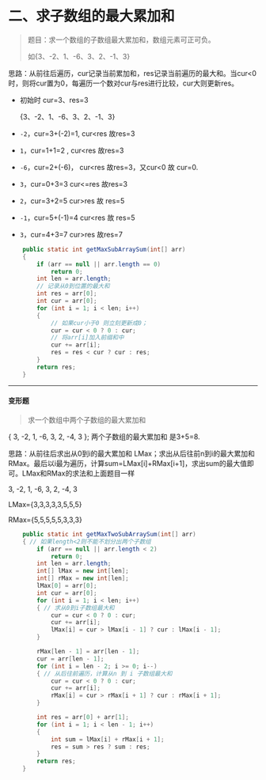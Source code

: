 # 二、求子数组的最大累加和

> 题目：求一个数组的子数组最大累加和，数组元素可正可负。
>
> 如{3、-2、1、-6、3、2、-1、3}

思路：从前往后遍历，cur记录当前累加和，res记录当前遍历的最大和。当cur<0时，则将cur置为0，每遍历一个数对cur与res进行比较，cur大则更新res。

* 初始时  cur=3、res=3 

  {3、-2、1、-6、3、2、-1、3}

* `-2`，cur=3+(-2)=1,  cur<res  故res=3

* `1`，cur=1+1=2 , cur<res 故res=3

* `-6`，cur=2+(-6)， cur<res  故res=3，又cur<0  故 cur=0.

* `3`，cur=0+3=3   cur<=res 故res=3

* `2`，cur=3+2=5    cur>res 故 res=5

* `-1`，cur=5+(-1)=4    cur<res 故 res=5

* `3`，cur=4+3=7  cur>res 故res=7

```java
	public static int getMaxSubArraySum(int[] arr)
	{
		if (arr == null || arr.length == 0)
			return 0;
		int len = arr.length;
		// 记录从0到位置的最大和
		int res = arr[0];
		int cur = arr[0];
		for (int i = 1; i < len; i++)
		{
			// 如果cur小于0 则立刻更新成0；
			cur = cur < 0 ? 0 : cur;
			// 将arr[i]加入前缀和中
			cur += arr[i];
			res = res < cur ? cur : res;
		}
		return res;
	}
```



---

#### 变形题

> 求一个数组中两个子数组的最大累加和

{ 3, -2, 1, -6, 3, 2, -4, 3 };  两个子数组的最大累加和  是3+5=8.

思路：从前往后求出从0到i的最大累加和 LMax；求出从后往前n到i的最大累加和RMax。最后以i最为遍历，计算sum=LMax[i]+RMax[i+1]，求出sum的最大值即可。LMax和RMax的求法和上面题目一样

3, -2, 1, -6, 3, 2, -4, 3

LMax={3,3,3,3,3,5,5,5}

RMax={5,5,5,5,5,3,3,3}

```Java
	public static int getMaxTwoSubArraySum(int[] arr)
	{ // 如果length<2则不能不划分出两个子数组
		if (arr == null || arr.length < 2)
			return 0;
		int len = arr.length;
		int[] lMax = new int[len];
		int[] rMax = new int[len];
		lMax[0] = arr[0];
		int cur = arr[0];
		for (int i = 1; i < len; i++)
		{ // 求从0到i子数组最大和
			cur = cur < 0 ? 0 : cur;
			cur += arr[i];
			lMax[i] = cur > lMax[i - 1] ? cur : lMax[i - 1];
		}

		rMax[len - 1] = arr[len - 1];
		cur = arr[len - 1];
		for (int i = len - 2; i >= 0; i--)
		{ // 从后往前遍历，计算从n 到 i 子数组最大和
			cur = cur < 0 ? 0 : cur;
			cur += arr[i];
			rMax[i] = cur > rMax[i + 1] ? cur : rMax[i + 1];
		}

		int res = arr[0] + arr[1];
		for (int i = 1; i < len - 1; i++)
		{
			int sum = lMax[i] + rMax[i + 1];
			res = sum > res ? sum : res;
		}
		return res;
	}
```

